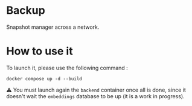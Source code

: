 # Backup

Snapshot manager across a network.

# How to use it

To launch it, please use the following command :
```
docker compose up -d --build
```

⚠️ You must launch again the `backend` container once all is done, since it doesn't wait the `embeddings` database to be up (it is a work in progress).
